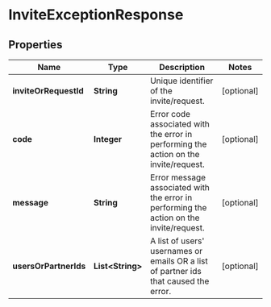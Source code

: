 

# InviteExceptionResponse

## Properties

Name | Type | Description | Notes
------------ | ------------- | ------------- | -------------
**inviteOrRequestId** | **String** | Unique identifier of the invite/request. |  [optional]
**code** | **Integer** | Error code associated with the error in performing the action on the invite/request. |  [optional]
**message** | **String** | Error message associated with the error in performing the action on the invite/request. |  [optional]
**usersOrPartnerIds** | **List&lt;String&gt;** | A list of users&#39; usernames or emails OR a list of partner ids that caused the error. |  [optional]




